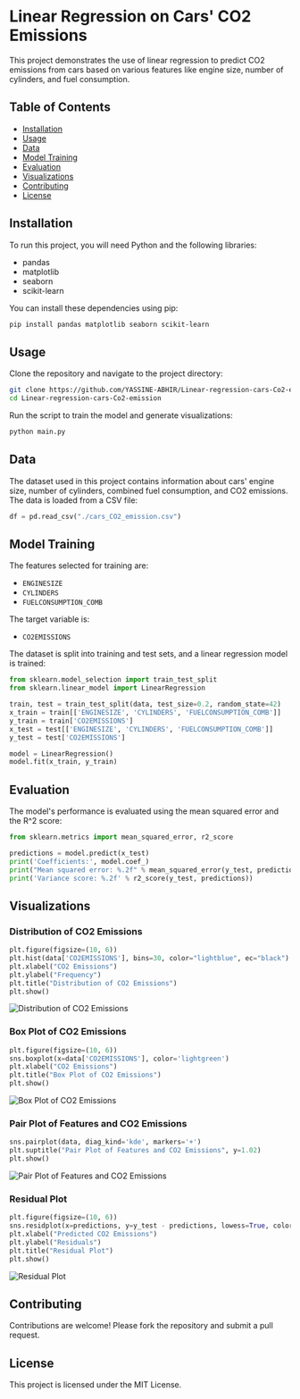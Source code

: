 
# Linear Regression on Cars' CO2 Emissions

This project demonstrates the use of linear regression to predict CO2 emissions from cars based on various features like engine size, number of cylinders, and fuel consumption.

## Table of Contents
- [Installation](#installation)
- [Usage](#usage)
- [Data](#data)
- [Model Training](#model-training)
- [Evaluation](#evaluation)
- [Visualizations](#visualizations)
- [Contributing](#contributing)
- [License](#license)

## Installation

To run this project, you will need Python and the following libraries:
- pandas
- matplotlib
- seaborn
- scikit-learn

You can install these dependencies using pip:
```bash
pip install pandas matplotlib seaborn scikit-learn
```

## Usage

Clone the repository and navigate to the project directory:
```bash
git clone https://github.com/YASSINE-ABHIR/Linear-regression-cars-Co2-emission.git
cd Linear-regression-cars-Co2-emission
```

Run the script to train the model and generate visualizations:
```bash
python main.py
```

## Data

The dataset used in this project contains information about cars' engine size, number of cylinders, combined fuel consumption, and CO2 emissions. The data is loaded from a CSV file:

```python
df = pd.read_csv("./cars_CO2_emission.csv")
```

## Model Training

The features selected for training are:
- `ENGINESIZE`
- `CYLINDERS`
- `FUELCONSUMPTION_COMB`

The target variable is:
- `CO2EMISSIONS`

The dataset is split into training and test sets, and a linear regression model is trained:

```python
from sklearn.model_selection import train_test_split
from sklearn.linear_model import LinearRegression

train, test = train_test_split(data, test_size=0.2, random_state=42)
x_train = train[['ENGINESIZE', 'CYLINDERS', 'FUELCONSUMPTION_COMB']]
y_train = train['CO2EMISSIONS']
x_test = test[['ENGINESIZE', 'CYLINDERS', 'FUELCONSUMPTION_COMB']]
y_test = test['CO2EMISSIONS']

model = LinearRegression()
model.fit(x_train, y_train)
```

## Evaluation

The model's performance is evaluated using the mean squared error and the R^2 score:

```python
from sklearn.metrics import mean_squared_error, r2_score

predictions = model.predict(x_test)
print('Coefficients:', model.coef_)
print("Mean squared error: %.2f" % mean_squared_error(y_test, predictions))
print('Variance score: %.2f' % r2_score(y_test, predictions))
```

## Visualizations

### Distribution of CO2 Emissions
```python
plt.figure(figsize=(10, 6))
plt.hist(data['CO2EMISSIONS'], bins=30, color="lightblue", ec="black")
plt.xlabel("CO2 Emissions")
plt.ylabel("Frequency")
plt.title("Distribution of CO2 Emissions")
plt.show()
```
![Distribution of CO2 Emissions](https://github.com/YASSINE-ABHIR/Linear-regression-cars-Co2-emission/assets/60442896/1fd2646d-5cf3-4970-adcb-605360031e17)

### Box Plot of CO2 Emissions
```python
plt.figure(figsize=(10, 6))
sns.boxplot(x=data['CO2EMISSIONS'], color='lightgreen')
plt.xlabel("CO2 Emissions")
plt.title("Box Plot of CO2 Emissions")
plt.show()
```
![Box Plot of CO2 Emissions](https://github.com/YASSINE-ABHIR/Linear-regression-cars-Co2-emission/assets/60442896/68b6bda6-824c-4b0f-8296-c588bbf424e9)

### Pair Plot of Features and CO2 Emissions
```python
sns.pairplot(data, diag_kind='kde', markers='+')
plt.suptitle("Pair Plot of Features and CO2 Emissions", y=1.02)
plt.show()
```
![Pair Plot of Features and CO2 Emissions](https://github.com/YASSINE-ABHIR/Linear-regression-cars-Co2-emission/assets/60442896/072e411d-6de4-4a68-82e4-7e488614aae7)

### Residual Plot
```python
plt.figure(figsize=(10, 6))
sns.residplot(x=predictions, y=y_test - predictions, lowess=True, color='hotpink')
plt.xlabel("Predicted CO2 Emissions")
plt.ylabel("Residuals")
plt.title("Residual Plot")
plt.show()
```
![Residual Plot](https://github.com/YASSINE-ABHIR/Linear-regression-cars-Co2-emission/assets/60442896/ce75ed46-c347-4cd2-9f16-b9f8a03111a7)

## Contributing

Contributions are welcome! Please fork the repository and submit a pull request.

## License

This project is licensed under the MIT License.

